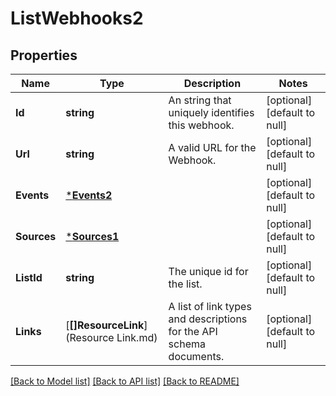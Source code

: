 # ListWebhooks2

## Properties
Name | Type | Description | Notes
------------ | ------------- | ------------- | -------------
**Id** | **string** | An string that uniquely identifies this webhook. | [optional] [default to null]
**Url** | **string** | A valid URL for the Webhook. | [optional] [default to null]
**Events** | [***Events2**](Events_2.md) |  | [optional] [default to null]
**Sources** | [***Sources1**](Sources_1.md) |  | [optional] [default to null]
**ListId** | **string** | The unique id for the list. | [optional] [default to null]
**Links** | [**[]ResourceLink**](Resource Link.md) | A list of link types and descriptions for the API schema documents. | [optional] [default to null]

[[Back to Model list]](../README.md#documentation-for-models) [[Back to API list]](../README.md#documentation-for-api-endpoints) [[Back to README]](../README.md)

